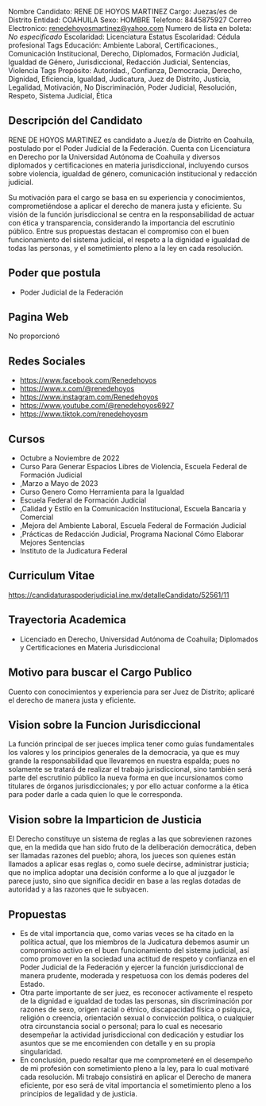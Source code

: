 Nombre Candidato: RENE DE HOYOS MARTINEZ
Cargo: Juezas/es de Distrito
Entidad: COAHUILA
Sexo: HOMBRE
Telefono: 8445875927
Correo Electronico: renedehoyosmartinez@yahoo.com
Numero de lista en boleta: *No especificado*
Escolaridad: Licenciatura
Estatus Escolaridad: Cédula profesional
Tags Educación: Ambiente Laboral, Certificaciones., Comunicación Institucional, Derecho, Diplomados, Formación Judicial, Igualdad de Género, Jurisdiccional, Redacción Judicial, Sentencias, Violencia
Tags Propósito: Autoridad., Confianza, Democracia, Derecho, Dignidad, Eficiencia, Igualdad, Judicatura, Juez de Distrito, Justicia, Legalidad, Motivación, No Discriminación, Poder Judicial, Resolución, Respeto, Sistema Judicial, Ética


## Descripción del Candidato 

RENE DE HOYOS MARTINEZ es candidato a Juez/a de Distrito en Coahuila, postulado por el Poder Judicial de la Federación. Cuenta con Licenciatura en Derecho por la Universidad Autónoma de Coahuila y diversos diplomados y certificaciones en materia jurisdiccional, incluyendo cursos sobre violencia, igualdad de género, comunicación institucional y redacción judicial.

Su motivación para el cargo se basa en su experiencia y conocimientos, comprometiéndose a aplicar el derecho de manera justa y eficiente. Su visión de la función jurisdiccional se centra en la responsabilidad de actuar con ética y transparencia, considerando la importancia del escrutinio público. Entre sus propuestas destacan el compromiso con el buen funcionamiento del sistema judicial, el respeto a la dignidad e igualdad de todas las personas, y el sometimiento pleno a la ley en cada resolución.


## Poder que postula

- Poder Judicial de la Federación


## Pagina Web

No proporcionó


## Redes Sociales

- https://www.facebook.com/Renedehoyos
- https://www.x.com/@renedehoyos
- https://www.instagram.com/Renedehoyos
- https://www.youtube.com/@renedehoyos6927
- https://www.tiktok.com/renedehoyosm


## Cursos

- Octubre a Noviembre de 2022
- Curso Para Generar Espacios Libres de Violencia, Escuela Federal de Formación Judicial
- ,Marzo a Mayo de 2023
- Curso Genero Como Herramienta para la Igualdad
- Escuela Federal de Formación Judicial
- ,Calidad y Estilo en la Comunicación Institucional, Escuela Bancaria y Comercial
- ,Mejora del Ambiente Laboral, Escuela Federal de Formación Judicial
- ,Prácticas de Redacción Judicial, Programa Nacional Cómo Elaborar Mejores Sentencias
- Instituto de la Judicatura Federal


## Curriculum Vitae

https://candidaturaspoderjudicial.ine.mx/detalleCandidato/52561/11


## Trayectoria Academica

- Licenciado en Derecho, Universidad Autónoma de Coahuila; Diplomados y Certificaciones en Materia Jurisdiccional


## Motivo para buscar el Cargo Publico

Cuento con conocimientos y experiencia para ser Juez de Distrito; aplicaré el derecho de manera justa y eficiente.


## Vision sobre la Funcion Jurisdiccional

La función principal de ser jueces implica tener como guías fundamentales los valores y los principios generales de la democracia, ya que es muy grande la responsabilidad que llevaremos en nuestra espalda; pues no solamente se tratará de realizar el trabajo jurisdiccional, sino también será parte del escrutinio público la nueva forma en que incursionamos como titulares de órganos jurisdiccionales; y por ello actuar conforme a la ética para poder darle a cada quien lo que le corresponda.


## Vision sobre la Imparticion de Justicia

El Derecho constituye un sistema de reglas a las que sobrevienen razones que, en la medida que han sido fruto de la deliberación democrática, deben ser llamadas razones del pueblo; ahora, los jueces son quienes están llamados a aplicar esas reglas o, como suele decirse, administrar justicia; que no implica adoptar una decisión conforme a lo que al juzgador le parece justo, sino que significa decidir en base a las reglas dotadas de autoridad y a las razones que le subyacen.


## Propuestas

- Es de vital importancia que, como varias veces se ha citado en la política actual, que los miembros de la Judicatura debemos asumir un compromiso activo en el buen funcionamiento del sistema judicial, así como promover en la sociedad una actitud de respeto y confianza en el Poder Judicial de la Federación y ejercer la función jurisdiccional de manera prudente, moderada y respetuosa con los demás poderes del Estado.
- Otra parte importante de ser juez, es reconocer activamente el respeto de la dignidad e igualdad de todas las personas, sin discriminación por razones de sexo, origen racial o étnico, discapacidad física o psíquica, religión o creencia, orientación sexual o convicción política, o cualquier otra circunstancia social o personal; para lo cual es necesario desempeñar la actividad jurisdiccional con dedicación y estudiar los asuntos que se me encomienden con detalle y en su propia singularidad.
- En conclusión, puedo resaltar que me comprometeré en el desempeño de mi profesión con sometimiento pleno a la ley, para lo cual motivaré cada resolución. Mi trabajo consistirá en aplicar el Derecho de manera eficiente, por eso será de vital importancia el sometimiento pleno a los principios de legalidad y de justicia.

